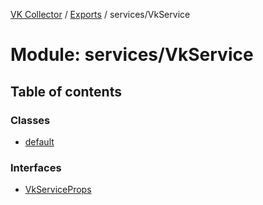 [VK Collector](../README.md) / [Exports](../modules.md) / services/VkService

# Module: services/VkService

## Table of contents

### Classes

- [default](../classes/services_VkService.default.md)

### Interfaces

- [VkServiceProps](../interfaces/services_VkService.VkServiceProps.md)
